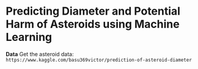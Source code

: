 # Predicting Diameter and Potential Harm of Asteroids using Machine Learning
**Data** Get the asteroid data:
```https://www.kaggle.com/basu369victor/prediction-of-asteroid-diameter```
